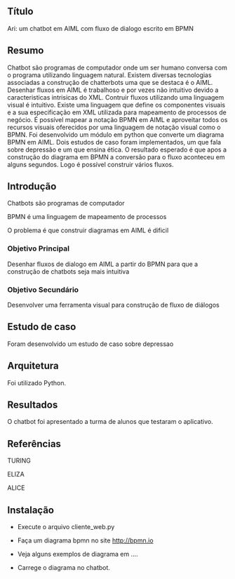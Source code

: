 ## Título
Ari: um chatbot em AIML com fluxo de dialogo escrito em BPMN

## Resumo
Chatbot são programas de computador onde um ser humano conversa 
com o programa utilizando linguagem natural.
Existem diversas tecnologias associadas a construção de 
chatterbots  uma que se destaca é o AIML.
Desenhar fluxos em AIML é trabalhoso e por vezes 
não intuitivo devido a caracteristicas intrisicas do XML.
Contruir fluxos utilizando uma linguagem visual é intuitivo. 
Existe uma linguagem que define os componentes visuais e
 a sua especificação em XML utilizada para mapeamento de processos de negócio.
É possível mapear a notação BPMN em AIML e aproveitar todos os recursos
visuais oferecidos por uma linguagem de notação visual como o BPMN. 
Foi desenvolvido um módulo em python que converte um diagrama 
BPMN em AIML. Dois estudos de caso foram implementados, um que 
fala sobre depressão e um que ensina ética. O resultado esperado
é que apos a construção do diagrama em BPMN a conversão para o fluxo
aconteceu em alguns segundos. Logo é possível construir vários fluxos.

## Introdução

Chatbots são programas de computador 

BPMN é uma linguagem de mapeamento de processos

O problema é que construir diagramas em AIML é dificil

### Objetivo Principal

Desenhar fluxos de dialogo em AIML a partir do BPMN para que a construção de chatbots
seja mais intuitiva 

### Objetivo Secundário

Desenvolver uma ferramenta visual para construção de fluxo de 
diálogos

## Estudo de caso

Foram desenvolvido um estudo de caso sobre depressao

## Arquitetura

Foi utilizado Python.

## Resultados

O chatbot foi apresentado a turma de alunos que testaram o aplicativo.

## Referências

TURING

ELIZA

ALICE

## Instalação

- Execute o arquivo cliente_web.py

- Faça um diagrama bpmn no site http://bpmn.io
 
- Veja alguns exemplos de diagrama em ....

- Carrege o diagrama no chatbot.
